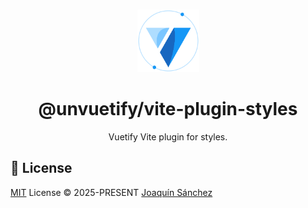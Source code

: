 <br>

<p align="center">
  <picture>
    <source media="(prefers-color-scheme: dark)" srcset="https://github.com/userquin/unvuetify-monorepo/blob/main/vuetify-logo-dark-atom.svg" height="100px" />
    <img height="100px" src="https://github.com/userquin/unvuetify-monorepo/blob/main/vuetify-logo-light-atom.svg">
  </picture>
</p>

<h1 align="center">@unvuetify/vite-plugin-styles</h1>

<p align="center">
Vuetify Vite plugin for styles.
</p>


## 📄 License

[MIT](./LICENSE) License &copy; 2025-PRESENT [Joaquín Sánchez](https://github.com/userquin)
